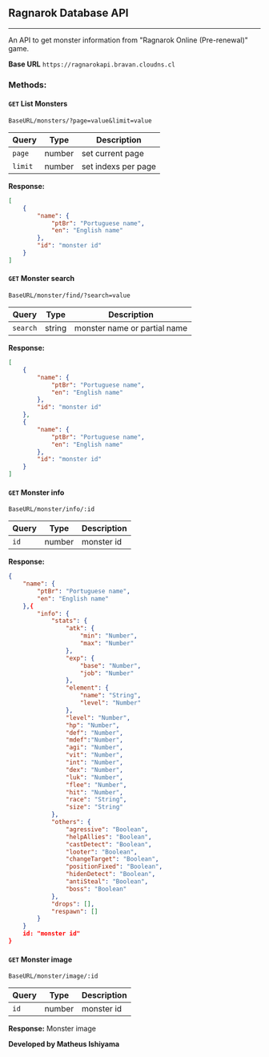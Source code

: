 ## Ragnarok Database API
----
An API to get monster information from "Ragnarok Online (Pre-renewal)" game.

**Base URL** `https://ragnarokapi.bravan.cloudns.cl`

### Methods:
  
#### `GET` List Monsters

`BaseURL/monsters/?page=value&limit=value`

| Query   | Type   | Description        |
|---------|--------|--------------------|
| `page`  | number | set current page   |
| `limit` | number | set indexs per page|

**Response:**
```json
[
    {
        "name": {
            "ptBr": "Portuguese name",
            "en": "English name"
        },
        "id": "monster id"
    }
]
```

#### `GET` Monster search

`BaseURL/monster/find/?search=value`

| Query    | Type   | Description                  |
|----------|--------|------------------------------|
| `search` | string | monster name or partial name |

**Response:**
```json
[
    {
        "name": {
            "ptBr": "Portuguese name",
            "en": "English name"
        },
        "id": "monster id"
    },
    {
        "name": {
            "ptBr": "Portuguese name",
            "en": "English name"
        },
        "id": "monster id"
    }
]
```

#### `GET` Monster info

`BaseURL/monster/info/:id`

| Query | Type   | Description |
|-------|--------|-------------|
| `id`  | number | monster id  |

**Response:**
```json
{
    "name": {
        "ptBr": "Portuguese name",
        "en": "English name"
    },{
        "info": {
            "stats": {
                "atk": {
                    "min": "Number",
                    "max": "Number"
                },
                "exp": {
                    "base": "Number",
                    "job": "Number"
                },
                "element": {
                    "name": "String",
                    "level": "Number"
                },
                "level": "Number",
                "hp": "Number",
                "def": "Number",
                "mdef":"Number",
                "agi": "Number",
                "vit": "Number",
                "int": "Number",
                "dex": "Number",
                "luk": "Number",
                "flee": "Number",
                "hit": "Number",
                "race": "String",
                "size": "String"
            },
            "others": {
                "agressive": "Boolean",
                "helpAllies": "Boolean",
                "castDetect": "Boolean",
                "looter": "Boolean",
                "changeTarget": "Boolean",
                "positionFixed": "Boolean",
                "hidenDetect": "Boolean",
                "antiSteal": "Boolean",
                "boss": "Boolean"
            },
            "drops": [],
            "respawn": []
        }
    }
    id: "monster id"
}
```

#### `GET` Monster image

`BaseURL/monster/image/:id`

| Query | Type   | Description |
|-------|--------|-------------|
| `id`  | number | monster id  |

**Response:**
Monster image

**Developed by Matheus Ishiyama**